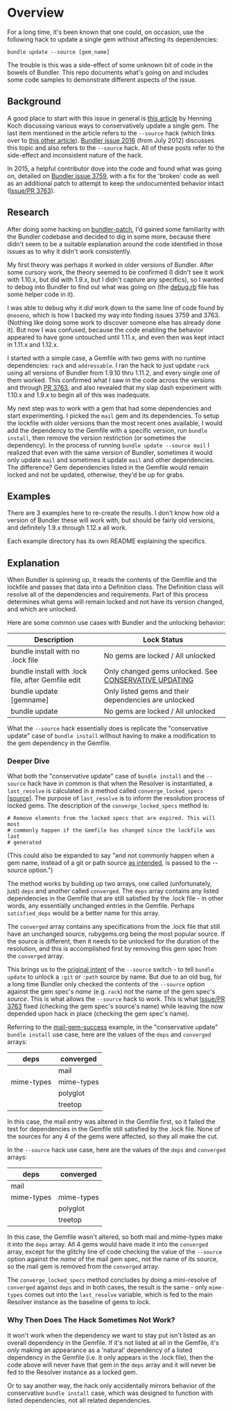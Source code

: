 # Overview

For a long time, it's been known that one could, on occasion, use the following hack to update a single gem
without affecting its dependencies:

    bundle update --source [gem_name]

The trouble is this was a side-effect of some unknown bit of code in the bowels of Bundler. This repo documents
what's going on and includes some code samples to demonstrate different aspects of the issue.

## Background

A good place to start with this issue in general is [this article](http://makandracards.com/makandra/13885-how-to-update-a-single-gem-conservatively)
by Henning Koch discussing various ways to conservatively update a single gem. The last item mentioned in the article
refers to the `--source` hack (which links over to [this other article](http://ilikestuffblog.com/2012/07/01/you-should-update-one-gem-at-a-time-with-bundler-heres-how/)).
[Bundler issue 2016](https://github.com/bundler/bundler/issues/2016) (from July 2012) discusses this topic and also
refers to the `--source` hack. All of these posts refer to the side-effect and inconsistent nature of the hack.

In 2015, a
helpful contributor dove into the code and found what was going on, detailed on
[Bundler issue 3759](https://github.com/bundler/bundler/issues/3759), with a fix for the 'broken' code as well
as an additional patch to attempt to keep the undocumented behavior intact
([Issue/PR 3763](https://github.com/bundler/bundler/pull/3763)).

## Research

After doing some hacking on [bundler-patch](https://github.com/livingsocial/bundler-patch), I'd
gained some familiarity with the Bundler codebase and decided to dig in some more, because there didn't seem to be
a suitable explanation around the code identified in those issues as to why it didn't work consistently.

My first theory was perhaps it worked in older versions of Bundler. After some cursory work, the theory seemed to be
confirmed (I didn't see it work with 1.10.x, but did with 1.9.x, but I didn't capture any specifics), so
I wanted to debug into Bundler to find out what was going on (the [debug.rb](debug.rb) file has some helper code
in it).

I was able to debug why it _did_ work down to the same line of code found by `@neoeno`, which is how I backed my
way into finding issues 3759 and 3763. (Nothing like doing some work to discover someone else has
already done it). But now I was confused, because the code enabling the behavior appeared to have gone untouched
until 1.11.x, and even then was kept intact in 1.11.x and 1.12.x.

I started with a simple case, a Gemfile with two gems with no runtime dependencies: `rack` and `addressable`. I ran
the hack to just update `rack` using all versions of Bundler from 1.9.10 thru 1.11.2, and every single one of them
worked. This confirmed what I saw in the code across the versions and through [PR 3763](https://github.com/bundler/bundler/pull/3763),
and also revealed that my slap dash experiment with 1.10.x and 1.9.x to begin all of this was inadequate.

My next step was to work with a gem that had some dependencies and start experimenting. I picked the `mail` gem
and its dependencies. To
setup the lockfile with older versions than the most recent ones available, I would add the dependency to the Gemfile
with a specific version, run `bundle install`, then remove the version restriction (or sometimes the dependency).
In the process of running `bundle update --source mail` I realized that even with the same version of Bundler,
sometimes it would only update `mail` and sometimes it update `mail` and other dependencies. The difference?
Gem dependencies listed in the Gemfile would remain locked and not be updated, otherwise, they'd be up for grabs.

## Examples

There are 3 examples here to re-create the results. I don't know how old a version of Bundler these will work with,
but should be fairly old versions, and definitely 1.9.x through 1.12.x all work.

Each example directory has its own README explaining the specifics.

## Explanation

When Bundler is spinning up, it reads the contents of the Gemfile and the lockfile and passes that data into a
Definition class. The Definition class will resolve all of the dependencies and requirements. Part of this
process determines what gems will remain locked and not have its version changed, and which are unlocked.

Here are some common use cases with Bundler and the unlocking behavior:

| Description                       | Lock Status                       |
|-----------------------------------|-----------------------------------|
| bundle install with no .lock file | No gems are locked / All unlocked |
| bundle install with .lock file, after Gemfile edit | Only changed gems unlocked. See [CONSERVATIVE UPDATING](http://bundler.io/v1.12/man/bundle-install.1.html#CONSERVATIVE-UPDATING)        |
| bundle update [gemname]           | Only listed gems and their dependencies are unlocked |
| bundle update                     | No gems are locked / All unlocked |

What the `--source` hack essentially does is replicate the "conservative update" case of `bundle install` without
having to make a modification to the gem dependency in the Gemfile.

### Deeper Dive

What both the "conservative update" case of `bundle install` and the `--source` hack have in common is that when
the Resolver is instantiated, a `last_resolve` is calculated in a method called `converge_locked_specs`
[[source](https://github.com/bundler/bundler/blob/1-11-stable/lib/bundler/definition.rb#L516)]. The purpose of
`last_resolve` is to inform the resolution process of locked gems. The
description of the `converge_locked_specs` method is:

    # Remove elements from the locked specs that are expired. This will most
    # commonly happen if the Gemfile has changed since the lockfile was last
    # generated

(This could also be expanded to say "and not commonly happen when a gem name, instead of a git or path source
[as intended](http://bundler.io/v1.12/man/bundle-update.1.html), is passed to the --source option.")

The method works by building up two arrays, one called (unfortunately, just) `deps` and another called `converged`.
The `deps` array contains any listed dependencies in the Gemfile that are still satisfied by the .lock file - in
other words, any essentially unchanged entries in the Gemfile. Perhaps `satisfied_deps` would be a better name
for this array.

The `converged` array contains any specifications from the .lock file that still have an unchanged source, rubygems.org
being the most popular source. If the source is different, then it needs to be unlocked for the duration of the
resolution, and this is accomplished first by removing this gem spec from the `converged` array.

This brings us to the [original intent](http://bundler.io/v1.12/man/bundle-update.1.html) of the `--source` switch -
to tell `bundle update` to unlock
a `:git` or `:path` source by name. But due to an old bug, for a long time Bundler only checked the contents of the
`--source` option against the gem spec's _name_ (e.g. `rack`) not the name of the gem spec's _source_. This is what
allows the `--source` hack to work. This is what [Issue/PR 3763](https://github.com/bundler/bundler/pull/3763) fixed
(checking the gem spec's source's name) while leaving the now depended upon hack in place (checking the gem spec's name).

Referring to the [mail-gem-success](mail-gem-success) example, in the "conservative update" `bundle install` use case,
here are the values of the `deps` and `converged` arrays:

| deps | converged |
|------|------------|
|            | mail |
| mime-types | mime-types |
|            | polyglot |
|            | treetop |

In this case, the mail entry was altered in the Gemfile first, so it failed the test for dependencies in the Gemfile
still satisfied by the .lock file. None of the sources for any 4 of the gems were affected, so they all make the cut.


In the `--source` hack use case, here are the values of the `deps` and `converged` arrays:

| deps | converged |
|------|------------|
| mail        | |
| mime-types  | mime-types |
|             | polyglot |
|            | treetop |

In this case, the Gemfile wasn't altered, so both mail and mime-types make it into the `deps` array. All 4 gems
would have made it into the `converged` array, except for the glitchy line of code checking the value of the
`--source` option against the _name_ of the mail gem spec, not the name of its source, so the mail gem is removed
from the `converged` array.

The `converge_locked_specs` method concludes by doing a mini-resolve of `converged` against `deps` and in both cases,
the result is the same - only `mime-types` comes out into the `last_resolve` variable, which is fed to the
main Resolver instance as the baseline of gems to lock.


### Why Then Does The Hack Sometimes Not Work?

It won't work when the dependency we want to stay put isn't listed as an overall dependency in the Gemfile. If it's
not listed at all in the Gemfile, it's _only_ making an appearance as a 'natural' dependency of a listed dependency
in the Gemfile (i.e. it only appears in the .lock file), then the code above will never have that gem in the `deps`
array and it will never be fed to the Resolver instance as a locked gem.

Or to say another way, the hack only accidentally mirrors behavior of the conservative `bundle install` case, which
was designed to function with listed dependencies, not all related dependencies.
